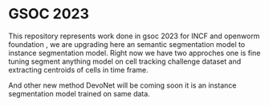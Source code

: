 # GSOC 2023
This repository represents work done in gsoc 2023 for INCF and openworm foundation , we are upgrading here an semantic segmentation model to instance segmentation model.
Right now we have two approches one is fine tuning segment anything model on cell tracking challenge dataset and extracting centroids of cells in  time frame.

And other new method DevoNet will be coming soon it is an   instance segmentation model trained on same data.

